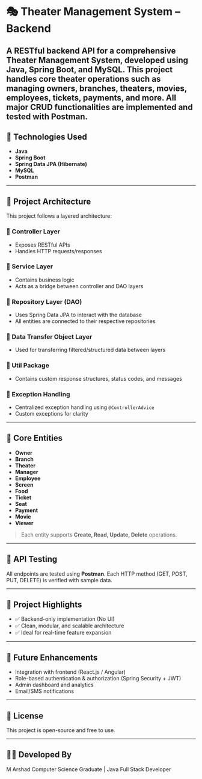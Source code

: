 #  🎭 Theater Management System – Backend

A RESTful backend API for a comprehensive Theater Management System, developed using Java, Spring Boot, and MySQL. This project handles core theater operations such as managing owners, branches, theaters, movies, employees, tickets, payments, and more. All major CRUD functionalities are implemented and tested with Postman.
---

## 🚀 Technologies Used

- **Java**
- **Spring Boot**
- **Spring Data JPA  (Hibernate)**
- **MySQL**
- **Postman**

---

## 🧱 Project Architecture

This project follows a layered architecture:

### 🔹 Controller Layer
- Exposes RESTful APIs
- Handles HTTP requests/responses

### 🔹 Service Layer
- Contains business logic
- Acts as a bridge between controller and DAO layers

### 🔹 Repository Layer (DAO)
- Uses Spring Data JPA to interact with the database
- All entities are connected to their respective repositories

### 🔹 Data Transfer Object Layer
- Used for transferring filtered/structured data between layers

### 🔹 Util Package
- Contains custom response structures, status codes, and messages

### 🔹 Exception Handling
- Centralized exception handling using `@ControllerAdvice`
- Custom exceptions for clarity

---

## 🧩 Core Entities

- **Owner**
- **Branch**
- **Theater**
- **Manager**
- **Employee**
- **Screen**
- **Food**
- **Ticket**
- **Seat**
- **Payment**
- **Movie**
- **Viewer**

> Each entity supports **Create, Read, Update, Delete** operations.

---

## 🧪  API Testing

All endpoints are tested using **Postman**. Each HTTP method (GET, POST, PUT, DELETE) is verified with sample data.

---

## 📌 Project Highlights

- ✅ Backend-only implementation (No UI)
- ✅ Clean, modular, and scalable architecture
- ✅ Ideal for real-time feature expansion

---

## 🔮 Future Enhancements

- Integration with frontend (React.js / Angular)
- Role-based authentication & authorization (Spring Security + JWT)
- Admin dashboard and analytics
- Email/SMS notifications
---

## 📄 License
This project is open-source and free to use.

---

## 👨‍💻 Developed By
M Arshad
Computer Science Graduate | Java Full Stack Developer
